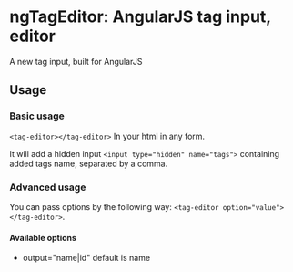 ngTagEditor: AngularJS tag input, editor
===========

A new tag input, built for AngularJS

## Usage

### Basic usage

`<tag-editor></tag-editor>` In your html in any form.

It will add a hidden input `<input type="hidden" name="tags">` containing added tags name, separated by a comma.

### Advanced usage

You can pass options by the following way: `<tag-editor option="value"></tag-editor>`.

#### Available options

* output="name|id" default is name
